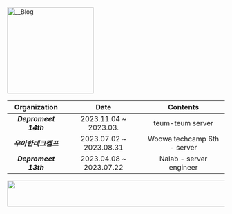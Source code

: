 <!--
<div>
<a href="https://dlwnsdud205.tistory.com"><img alt="__Blog" src="https://img.shields.io/badge/-__Blog-orange?style=flat-square&logo=Tistory"></a><br>
<a href="https://medium.com/@develxb"><img src="https://img.shields.io/badge/Medium-12100E?style=flat-square&logo=medium&logoColor=white"/></a><br>
<img src="https://hits.seeyoufarm.com/api/count/incr/badge.svg?url=https%3A%2F%2Fgithub.com%2Fdevxb&count_bg=%233D61C8&title_bg=%232D2D2D&icon=&icon_color=%23E7E7E7&title=hits&edge_flat=true"/>
</div>
-->
<a href="https://dlwnsdud205.tistory.com">
  <img alt="__Blog" src="https://github.com/devxb/devxb/assets/62425964/87724a9d-1b4f-4a22-8adb-2ac6e51c7921" width = "200" align="top">
</a>

<br>

<!--
<a href="https://github.com/devxb/gitanimals/">
  <img alt="__animals" src="https://render.gitanimals.org/farms/devxb" width = "400"/>
</a>
-->

| Organization | Date | Contents |
| :----------: | :--: | :------: |
| __*Depromeet 14th*__ | 2023.11.04 ~ 2023.03. | teum-teum server |
| __*우아한테크캠프*__ | 2023.07.02 ~ 2023.08.31 | Woowa techcamp 6th - server |
| __*Depromeet 13th*__ | 2023.04.08 ~ 2023.07.22 | Nalab - server engineer |

<a href="https://github.com/devxb/gitanimals/">
  <img src="https://github.com/devxb/devxb/assets/62425964/f141dad0-b875-4a7f-841b-31cb6416f1d2" height="60" width="1000"/>
</a>

